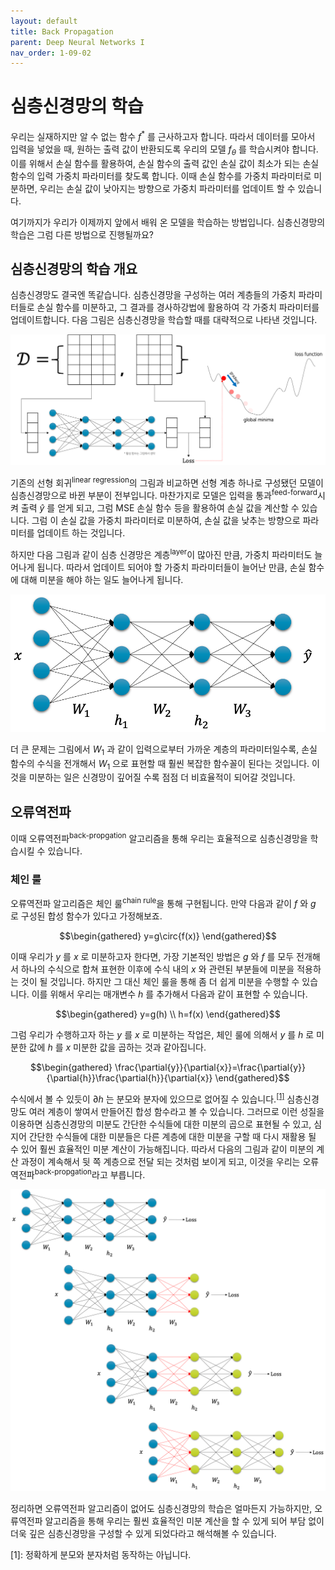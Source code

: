 ```yaml
---
layout: default
title: Back Propagation
parent: Deep Neural Networks I
nav_order: 1-09-02
---
```


# 심층신경망의 학습

우리는 실재하지만 알 수 없는 함수 $f^*$ 를 근사하고자 합니다.
따라서 데이터를 모아서 입력을 넣었을 때, 원하는 출력 값이 반환되도록 우리의 모델 $f_\theta$ 를 학습시켜야 합니다.
이를 위해서 손실 함수를 활용하여, 손실 함수의 출력 값인 손실 값이 최소가 되는 손실 함수의 입력 가중치 파라미터를 찾도록 합니다.
이때 손실 함수를 가중치 파라미터로 미분하면, 우리는 손실 값이 낮아지는 방향으로 가중치 파라미터를 업데이트 할 수 있습니다.

여기까지가 우리가 이제까지 앞에서 배워 온 모델을 학습하는 방법입니다.
심층신경망의 학습은 그럼 다른 방법으로 진행될까요?

## 심층신경망의 학습 개요

심층신경망도 결국엔 똑같습니다.
심층신경망을 구성하는 여러 계층들의 가중치 파라미터들로 손실 함수를 미분하고, 그 결과를 경사하강법에 활용하여 각 가중치 파라미터를 업데이트합니다.
다음 그림은 심층신경망을 학습할 때를 대략적으로 나타낸 것입니다.

![](../../assets/images/1-09/02-dnn_training.png)

기존의 선형 회귀<sup>linear regression</sup>의 그림과 비교하면 선형 계층 하나로 구성됐던 모델이 심층신경망으로 바뀐 부분이 전부입니다.
마찬가지로 모델은 입력을 통과<sup>feed-forward</sup>시켜 출력 $\hat{y}$ 를 얻게 되고, 그럼 MSE 손실 함수 등을 활용하여 손실 값을 계산할 수 있습니다.
그럼 이 손실 값을 가중치 파라미터로 미분하여, 손실 값을 낮추는 방향으로 파라미터를 업데이트 하는 것입니다.

하지만 다음 그림과 같이 심층 신경망은 계층<sup>layer</sup>이 많아진 만큼, 가중치 파라미터도 늘어나게 됩니다.
따라서 업데이트 되어야 할 가중치 파라미터들이 늘어난 만큼, 손실 함수에 대해 미분을 해야 하는 일도 늘어나게 됩니다.

![](../../assets/images/1-09/02-need_to_get_deriv.png)

더 큰 문제는 그림에서 $W_1$ 과 같이 입력으로부터 가까운 계층의 파라미터일수록, 손실 함수의 수식을 전개해서 $W_1$ 으로 표현할 때 훨씬 복잡한 함수꼴이 된다는 것입니다.
이것을 미분하는 일은 신경망이 깊어질 수록 점점 더 비효율적이 되어갈 것입니다.

## 오류역전파

이때 오류역전파<sup>back-propgation</sup> 알고리즘을 통해 우리는 효율적으로 심층신경망을 학습시킬 수 있습니다.

### 체인 룰

오류역전파 알고리즘은 체인 룰<sup>chain rule</sup>을 통해 구현됩니다.
만약 다음과 같이 $f$ 와 $g$ 로 구성된 합성 함수가 있다고 가정해보죠.

$$\begin{gathered}
y=g\circ{f(x)}
\end{gathered}$$

이때 우리가 $y$ 를 $x$ 로 미분하고자 한다면, 가장 기본적인 방법은 $g$ 와 $f$ 를 모두 전개해서 하나의 수식으로 합쳐 표현한 이후에 수식 내의 $x$ 와 관련된 부분들에 미분을 적용하는 것이 될 것입니다.
하지만 그 대신 체인 룰을 통해 좀 더 쉽게 미분을 수행할 수 있습니다.
이를 위해서 우리는 매개변수 $h$ 를 추가해서 다음과 같이 표현할 수 있습니다.

$$\begin{gathered}
y=g(h) \\
h=f(x)
\end{gathered}$$

그럼 우리가 수행하고자 하는 $y$ 를 $x$ 로 미분하는 작업은, 체인 룰에 의해서 $y$ 를 $h$ 로 미분한 값에 $h$ 를 $x$ 미분한 값을 곱하는 것과 같아집니다.

$$\begin{gathered}
\frac{\partial{y}}{\partial{x}}=\frac{\partial{y}}{\partial{h}}\frac{\partial{h}}{\partial{x}}
\end{gathered}$$

수식에서 볼 수 있듯이 $\partial{h}$ 는 분모와 분자에 있으므로 없어질 수 있습니다.<sup>[[1]](#footnote_1)</sup>
심층신경망도 여러 계층이 쌓여서 만들어진 합성 함수라고 볼 수 있습니다.
그러므로 이런 성질을 이용하면 심층신경망의 미분도 간단한 수식들에 대한 미분의 곱으로 표현될 수 있고, 심지어 간단한 수식들에 대한 미분들은 다른 계층에 대한 미분을 구할 때 다시 재활용 될 수 있어 훨씬 효율적인 미분 계산이 가능해집니다.
따라서 다음의 그림과 같이 미분의 계산 과정이 계속해서 뒷 쪽 계층으로 전달 되는 것처럼 보이게 되고, 이것을 우리는 오류역전파<sup>back-propgation</sup>라고 부릅니다.

![](../../assets/images/1-09/02-backprop_overview.png)

정리하면 오류역전파 알고리즘이 없어도 심층신경망의 학습은 얼마든지 가능하지만, 오류역전파 알고리즘을 통해 우리는 훨씬 효율적인 미분 계산을 할 수 있게 되어 부담 없이 더욱 깊은 심층신경망을 구성할 수 있게 되었다라고 해석해볼 수 있습니다.

<a name="footnote_1">[1]</a>: 정확하게 분모와 분자처럼 동작하는 아닙니다.